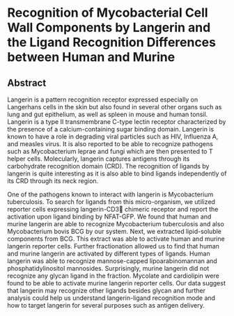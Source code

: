 # Recognition of Mycobacterial Cell Wall Components by Langerin and the Ligand Recognition Differences between Human and Murine

## Abstract

Langerin is a pattern recognition receptor expressed especially on Langerhans cells in the skin but also found in several other organs such as lung and gut epithelium, as well as spleen in mouse and human tonsil. Langerin is a type II transmembrane C-type lectin receptor characterized by the presence of a calcium-containing sugar binding domain. Langerin is known to have a role in degrading viral particles such as HIV, Influenza A, and measles virus. It is also reported to be able to recognize pathogens such as Mycobacterium leprae and fungi which are then presented to T helper cells. Molecularly, langerin captures antigens through its carbohydrate recognition domain (CRD). The recognition of ligands by langerin is quite interesting as it is also able to bind ligands independently of its CRD through its neck region. 

One of the pathogens known to interact with langerin is Mycobacterium tuberculosis. To search for ligands from this micro-organism, we utilized reporter cells expressing langerin-CD3 chimeric receptor and report the activation upon ligand binding by NFAT-GFP. We found that human and murine langerin are able to recognize Mycobacterium tuberculosis and also Mycobacterium bovis BCG by our system. Next, we extracted lipid-soluble components from BCG. This extract was able to activate human and murine langerin reporter cells. Further fractionation allowed us to find that human and murine langerin are activated by different types of ligands. Human langerin was able to recognize mannose-capped lipoarabinomannan and phosphatidylinositol mannosides. Surprisingly, murine langerin did not recognize any glycan ligand in the fraction. Mycolate and cardiolipin were found to be able to activate murine langerin reporter cells. Our data suggest that langerin may recognize other ligands besides glycan and further analysis could help us understand langerin-ligand recognition mode and how to target langerin for several purposes such as antigen delivery.

